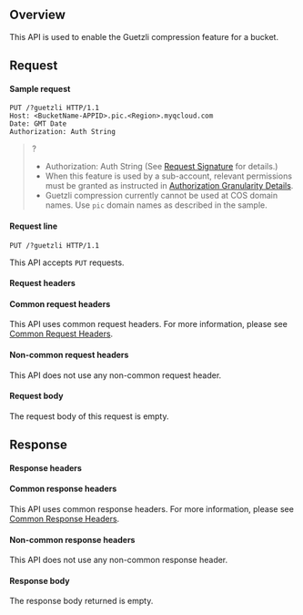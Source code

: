 ## Overview
This API is used to enable the Guetzli compression feature for a bucket.

## Request

#### Sample request

```
PUT /?guetzli HTTP/1.1
Host: <BucketName-APPID>.pic.<Region>.myqcloud.com 
Date: GMT Date
Authorization: Auth String
```

>?
> - Authorization: Auth String (See [Request Signature](https://intl.cloud.tencent.com/document/product/436/7778) for details.)
> - When this feature is used by a sub-account, relevant permissions must be granted as instructed in [Authorization Granularity Details](https://intl.cloud.tencent.com/document/product/1045/49896).
> - Guetzli compression currently cannot be used at COS domain names. Use `pic` domain names as described in the sample.
>

#### Request line

```
PUT /?guetzli HTTP/1.1
```
This API accepts `PUT` requests.

#### Request headers

#### Common request headers

This API uses common request headers. For more information, please see [Common Request Headers](https://intl.cloud.tencent.com/document/product/436/7728).

#### Non-common request headers

This API does not use any non-common request header.

#### Request body
The request body of this request is empty.

## Response

#### Response headers

#### Common response headers

This API uses common response headers. For more information, please see [Common Response Headers](https://intl.cloud.tencent.com/document/product/436/7729).

#### Non-common response headers

This API does not use any non-common response header.

#### Response body
The response body returned is empty.
  

